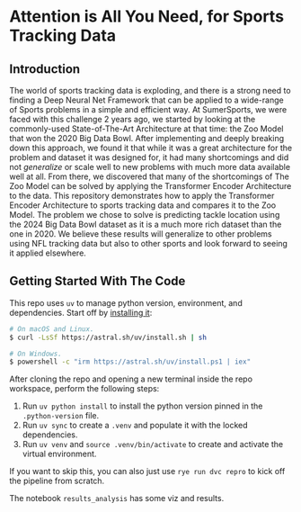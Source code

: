 
# Attention is All You Need, for Sports Tracking Data

## Introduction

The world of sports tracking data is exploding, and there is a strong need to finding a Deep Neural Net Framework that can be applied to a wide-range of Sports problems in a simple and efficient way. At SumerSports, we were faced with this challenge 2 years ago, we started by looking at the commonly-used State-of-The-Art Architecture at that time: the Zoo Model that won the 2020 Big Data Bowl. After implementing and deeply breaking down this approach, we found it that while it was a great architecture for the problem and dataset it was designed for, it had many shortcomings and did not *generalize* or scale well to new problems with much more data available well at all. From there, we discovered that many of the shortcomings of The Zoo Model can be solved by applying the Transformer Encoder Architecture to the data. This repository demonstrates how to apply the Transformer Encoder Architecture to sports tracking data and compares it to the Zoo Model. The problem we chose to solve is predicting tackle location using the 2024 Big Data Bowl dataset as it is a much more rich dataset than the one in 2020. We believe these results will generalize to other problems using NFL tracking data but also to other sports and look forward to seeing it applied elsewhere.

## Getting Started With The Code

This repo uses `uv` to manage python version, environment, and dependencies. Start off by [installing it](https://docs.astral.sh/uv/getting-started/installation/):

```bash
# On macOS and Linux.
$ curl -LsSf https://astral.sh/uv/install.sh | sh

# On Windows.
$ powershell -c "irm https://astral.sh/uv/install.ps1 | iex"
```

After cloning the repo and opening a new terminal inside the repo workspace, perform the following steps:

1. Run `uv python install` to install the python version pinned in the `.python-version` file.
2. Run `uv sync` to create a `.venv` and populate it with the locked dependencies.
3. Run `uv venv` and `source .venv/bin/activate` to create and activate the virtual environment.

If you want to skip this, you can also just use `rye run dvc repro` to kick off the pipeline from scratch.

The notebook `results_analysis` has some viz and results.